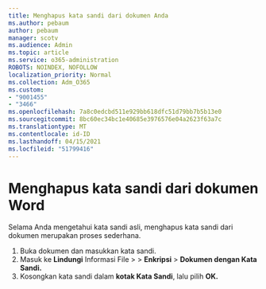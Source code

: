 ```yaml
---
title: Menghapus kata sandi dari dokumen Anda
ms.author: pebaum
author: pebaum
manager: scotv
ms.audience: Admin
ms.topic: article
ms.service: o365-administration
ROBOTS: NOINDEX, NOFOLLOW
localization_priority: Normal
ms.collection: Adm_O365
ms.custom:
- "9001455"
- "3466"
ms.openlocfilehash: 7a8c0edcbd511e929bb618dfc51d79bb7b5b13e0
ms.sourcegitcommit: 8bc60ec34bc1e40685e3976576e04a2623f63a7c
ms.translationtype: MT
ms.contentlocale: id-ID
ms.lasthandoff: 04/15/2021
ms.locfileid: "51799416"
---
```

# <a name="remove-a-password-from-a-word-document"></a>Menghapus kata sandi dari dokumen Word

Selama Anda mengetahui kata sandi asli, menghapus kata sandi dari dokumen merupakan proses sederhana.

1. Buka dokumen dan masukkan kata sandi.
2. Masuk ke **Lindungi** Informasi File  >    >  **Enkripsi**  >  **Dokumen dengan Kata Sandi.**
3. Kosongkan kata sandi dalam **kotak Kata Sandi**, lalu pilih **OK.**